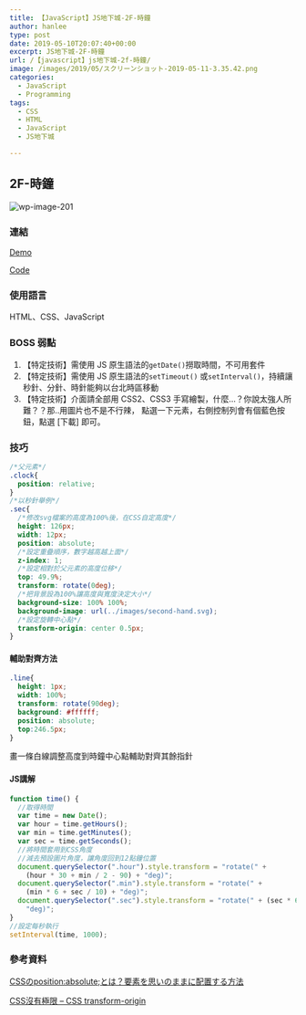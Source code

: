 ```yaml
---
title: 【JavaScript】JS地下城-2F-時鐘
author: hanlee
type: post
date: 2019-05-10T20:07:40+00:00
excerpt: JS地下城-2F-時鐘
url: /【javascript】js地下城-2f-時鐘/
image: /images/2019/05/スクリーンショット-2019-05-11-3.35.42.png
categories:
  - JavaScript
  - Programming
tags:
  - CSS
  - HTML
  - JavaScript
  - JS地下城

---
```


## 2F-時鐘

![wp-image-201](/images/2019/05/スクリーンショット-2019-05-11-3.35.42.png)

### 連結

[Demo](https://hannoeru.github.io/js-clock/)

[Code](https://github.com/hannoeru/js-clock/)

### 使用語言

HTML、CSS、JavaScript

### BOSS 弱點

1. 【特定技術】需使用 JS 原生語法的`getDate()`撈取時間，不可用套件
2. 【特定技術】需使用 JS 原生語法的`setTimeout()` 或`setInterval()`，持續讓秒針、分針、時針能夠以台北時區移動
3. 【特定技術】介面請全部用 CSS2、CSS3 手寫繪製，什麼&#8230;？你說太強人所難？？那..用圖片也不是不行辣，
   點選一下元素，右側控制列會有個藍色按鈕，點選 [下載] 即可。

### 技巧

```css
/*父元素*/
.clock{
  position: relative;
}
/*以秒針舉例*/
.sec{
  /*修改svg檔案的高度為100%後，在CSS自定高度*/
  height: 126px;
  width: 12px;
  position: absolute;
  /*設定重疊順序，數字越高越上面*/
  z-index: 1;
  /*設定相對於父元素的高度位移*/
  top: 49.9%;
  transform: rotate(0deg);
  /*把背景設為100%讓高度與寬度決定大小*/
  background-size: 100% 100%;
  background-image: url(../images/second-hand.svg);
  /*設定旋轉中心點*/
  transform-origin: center 0.5px;
}
```

#### 輔助對齊方法

```css
.line{
  height: 1px;
  width: 100%;
  transform: rotate(90deg);
  background: #ffffff;
  position: absolute;
  top:246.5px;
}
```

畫一條白線調整高度到時鐘中心點輔助對齊其餘指針

#### JS講解

```js
function time() {
  //取得時間
  var time = new Date();
  var hour = time.getHours();
  var min = time.getMinutes();
  var sec = time.getSeconds();
  //將時間套用到CSS角度
  //減去預設圖片角度，讓角度回到12點鐘位置
  document.querySelector(".hour").style.transform = "rotate(" +
    (hour * 30 + min / 2 - 90) + "deg)";
  document.querySelector(".min").style.transform = "rotate(" +
    (min * 6 + sec / 10) + "deg)";
  document.querySelector(".sec").style.transform = "rotate(" + (sec * 6 + 180) +
    "deg)";
}
//設定每秒執行
setInterval(time, 1000);
```

### 參考資料

[CSSのposition:absolute;とは？要素を思いのままに配置する方法](https://www.sejuku.net/blog/53016)

<a href="https://wcc723.github.io/css/2013/10/10/css-transform-origin/" target="_blank" rel="noreferrer noopener" aria-label="CSS沒有極限 - CSS transform-origin (新しいタブで開く)">CSS沒有極限
&#8211; CSS transform-origin</a>
